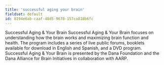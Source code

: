 ```yaml
---
title: 'successful aging your brain'
fieldset: default
id: 8194e6ab-caaf-48d5-9678-157ca818b6fc
---
```

Successful Aging & Your Brain
Successful Aging & Your Brain focuses on understanding how the brain works and maximizing brain function and health. The program includes a series of live public forums, booklets available for download in English and Spanish, and a DVD program. Successful Aging & Your Brain is presented by the Dana Foundation and the Dana Alliance for Brain Initiatives in collaboration with AARP.